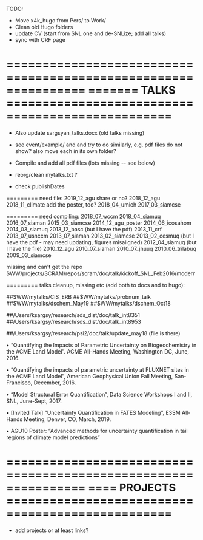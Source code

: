 TODO:

- Move x4k_hugo from Pers/ to Work/
- Clean old Hugo folders
- update CV (start from SNL one and de-SNLize; add all talks)
- sync with CRF page

===============================================================
======= TALKS =================================================
===============================================================

- Also update sargsyan_talks.docx (old talks missing)


- see  event/example/ and and try to do similarly, e.g. pdf files do not show? also move each in its own folder?

- Compile and add all pdf files (lots missing -- see below)
- reorg/clean mytalks.txt ?

- check publishDates

=========
need file:
2019_12_agu share or no?
2018_12_agu 
2018_11_climate add the poster, too?
2018_04_umich 
2017_03_siamcse

=========
need compiling:
2018_07_wccm 
2018_04_siamuq
2016_07_siaman
2015_03_siamcse
2014_12_agu_poster
2014_06_icosahom
2014_03_siamuq
2013_12_basc (but I have the pdf)
2013_11_crf
2013_07_usnccm
2013_07_siaman
2013_02_siamcse
2013_02_cesmuq (but I have the pdf - may need updating, figures misaligned)
2012_04_siamuq (but I have the file)
2010_12_agu
2010_07_siaman
2010_07_jhuuq
2010_06_trilabuq
2009_03_siamcse


missing and can't get the repo
$WW/projects/SCRAM/repos/scram/doc/talk/kickoff_SNL_Feb2016/moderr

=========
talks cleanup, missing etc (add both to docs and to hugo):



##$WW/mytalks/CIS_ERB
##$WW/mytalks/probnum_talk
##$WW/mytalks/dschem_May19
##$WW/mytalks/dschem_Oct18

##/Users/ksargsy/research/sds_dist/doc/talk_int8351
##/Users/ksargsy/research/sds_dist/doc/talk_int8953

##/Users/ksargsy/research/psi2/doc/talk/update_may18 (file is there)


•	“Quantifying the Impacts of Parametric Uncertainty on Biogeochemistry in the ACME Land Model”. ACME All-Hands Meeting, Washington DC, June, 2016.

•	“Quantifying the impacts of parametric uncertainty at FLUXNET sites in the ACME Land Model”, American Geophysical Union Fall Meeting, San-Francisco, December, 2016.

•	“Model Structural Error Quantification”, Data Science Workshops I and II, SNL, June-Sept, 2017.

•	[Invited Talk] "Uncertainty Quantification in FATES Modeling”, E3SM All-Hands Meeting, Denver, CO, March, 2019.

•	AGU10 Poster: “Advanced methods for uncertainty quantification in tail regions of climate model predictions”



===============================================================
==== PROJECTS =================================================
===============================================================


- add projects or at least links?
